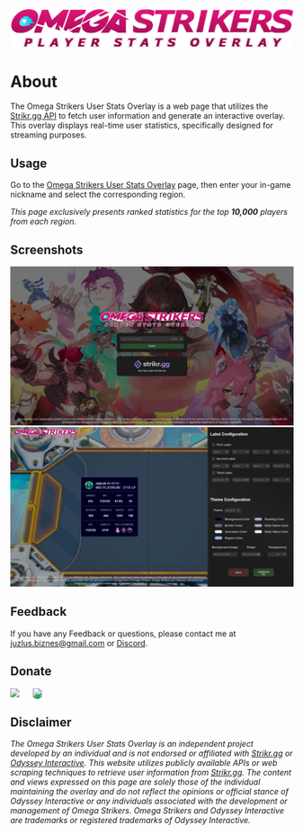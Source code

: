 
![Logo](https://github.com/Juzlus/omega-strikers-overlay/blob/main/image/om-pso.png?raw=true)


# About

The Omega Strikers User Stats Overlay is a web page that utilizes the [Strikr.gg API](https://strikr.gg) to fetch user information and generate an interactive overlay. This overlay displays real-time user statistics, specifically designed for streaming purposes.


## Usage

Go to the [Omega Strikers User Stats Overlay](https://juzlus.github.io/omega-strikers-overlay/) page, then enter your in-game nickname and select the corresponding region.

_This page exclusively presents ranked statistics for the top **10,000** players from each region._
## Screenshots

![Main Menu](https://github.com/Juzlus/omega-strikers-overlay/blob/main/image/Screenshots/ss1.jpg?raw=true)
![Configuration Menu](https://github.com/Juzlus/omega-strikers-overlay/blob/main/image/Screenshots/ss2.jpg?raw=true)


## Feedback

If you have any Feedback or questions, please contact me at juzlus.biznes@gmail.com or [Discord](https://discordapp.com/users/284780352042434570).


## Donate
<span>
  <a href="https://www.buymeacoffee.com/juzlus" target="_blank" alt="buymeacoffee" style="width: 40%; text-decoration: none; margin-right: 20px;">
    <img src="https://www.codehim.com/wp-content/uploads/2022/09/bmc-button-640x180.png" style="height: 60px;">
  </a>
  <a href="https://buycoffee.to/juzlus" target="_blank" alt="buycoffee" style="text-decoration: none; width: 40%; background-color: rgb(0, 169, 98);border-radius: 10px;">
    <img src="https://buycoffee.to/btn/buycoffeeto-btn-primary.svg" style="height: 60px">
  </a>
</span>


## Disclaimer

_The Omega Strikers User Stats Overlay is an independent project developed by an individual and is not endorsed or affiliated with [Strikr.gg](https://strikr.gg) or [Odyssey Interactive](https://www.odysseyinteractive.gg). This website utilizes publicly available APIs or web scraping techniques to retrieve user information from [Strikr.gg](https://strikr.gg). The content and views expressed on this page are solely those of the individual maintaining the overlay and do not reflect the opinions or official stance of Odyssey Interactive or any individuals associated with the development or management of Omega Strikers. Omega Strikers and Odyssey Interactive are trademarks or registered trademarks of Odyssey Interactive._

